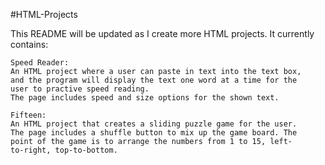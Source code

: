 #HTML-Projects

This README will be updated as I create more HTML projects.
It currently contains:

	Speed Reader:
	An HTML project where a user can paste in text into the text box,
	and the program will display the text one word at a time for the
	user to practive speed reading.
	The page includes speed and size options for the shown text.

	Fifteen:
	An HTML project that creates a sliding puzzle game for the user.
	The page includes a shuffle button to mix up the game board. The
	point of the game is to arrange the numbers from 1 to 15, left-
	to-right, top-to-bottom.
